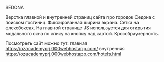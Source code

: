 SEDONA

Верстка главной и внутренней страниц сайта про городок Седона с поиском гостиниц.
Фиксированная ширина экрана. Сетка на флексбоксах.
На главной странице JS используется для открытия модального окна по клику на кнопку над картой.
Кроссбраузерность.

Посмотреть сайт можно тут:
главная https://ozacademyprj.000webhostapp.com/
внутренняя https://ozacademyprj.000webhostapp.com/hotels.html
